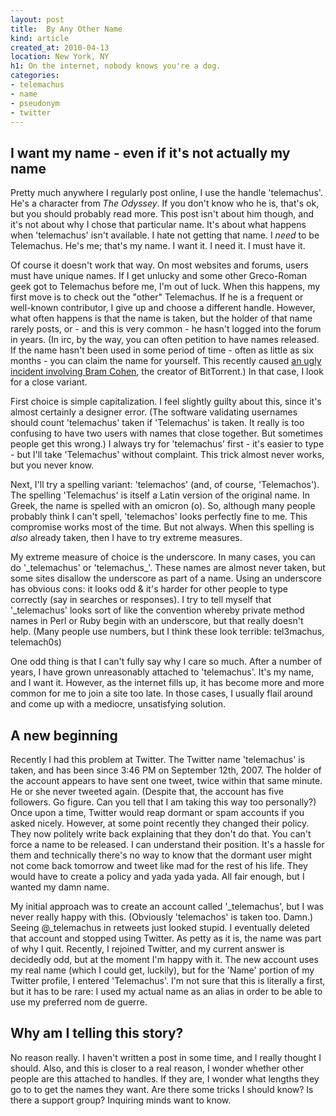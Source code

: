 ```yaml
---
layout: post
title:  By Any Other Name
kind: article
created_at: 2010-04-13
location: New York, NY
h1: On the internet, nobody knows you're a dog.
categories:
- telemachus
- name
- pseudonym
- twitter
---
```


## I want my name - even if it's not actually my name

Pretty much anywhere I regularly post online, I use the handle 'telemachus'. He's a character from _The Odyssey_. If you don't know who he is, that's ok, but you should probably read more. This post isn't about him though, and it's not about why I chose that particular name. It's about what happens when 'telemachus' isn't available. I hate not getting that name. I _need_ to be Telemachus. He's me; that's my name. I want it. I need it. I must have it.

Of course it doesn't work that way. On most websites and forums, users must have unique names. If I get unlucky and some other Greco-Roman geek got to Telemachus before me, I'm out of luck. When this happens, my first move is to check out the "other" Telemachus. If he is a frequent or well-known contributor, I give up and choose a different handle. However, what often happens is that the name is taken, but the holder of that name rarely posts, or - and this is very common - he hasn't logged into the forum in years. (In irc, by the way, you can often petition to have names released. If the name hasn't been used in some period of time - often as little as six months - you can claim the name for yourself. This recently caused [an ugly incident involving Bram Cohen](http://bramcohen.livejournal.com/72298.html), the creator of BitTorrent.) In that case, I look for a close variant.

First choice is simple capitalization. I feel slightly guilty about this, since it's almost certainly a designer error. (The software validating usernames should count 'telemachus' taken if 'Telemachus' is taken. It really is too confusing to have two users with names that close together. But sometimes people get this wrong.) I always try for 'telemachus' first - it's easier to type - but I'll take 'Telemachus' without complaint. This trick almost never works, but you never know.

Next, I'll try a spelling variant: 'telemachos' (and, of course, 'Telemachos'). The spelling 'Telemachus' is itself a Latin version of the original name. In Greek, the name is spelled with an omicron (&omicron;). So, although many people probably think I can't spell, 'telemachos' looks perfectly fine to me. This compromise works most of the time. But not always. When this spelling is _also_ already taken, then I have to try extreme measures.

My extreme measure of choice is the underscore. In many cases, you can do '\_telemachus' or 'telemachus\_'. These names are almost never taken, but some sites disallow the underscore as part of a name. Using an underscore has obvious cons: it looks odd & it's harder for other people to type correctly (say in searches or responses). I try to tell myself that '\_telemachus' looks sort of like the convention whereby private method names in Perl or Ruby begin with an underscore, but that really doesn't help. (Many people use numbers, but I think these look terrible: tel3machus, telemach0s)

One odd thing is that I can't fully say why I care so much. After a number of years, I have grown unreasonably attached to 'telemachus'. It's my name, and I want it. However, as the internet fills up, it has become more and more common for me to join a site too late. In those cases, I usually flail around and come up with a mediocre, unsatisfying solution.

## A new beginning

Recently I had this problem at Twitter. The Twitter name 'telemachus' is taken, and has been since 3:46 PM on September 12th, 2007. The holder of the account appears to have sent one tweet, twice within that same minute. He or she never tweeted again. (Despite that, the account has five followers. Go figure. Can you tell that I am taking this way too personally?) Once upon a time, Twitter would reap dormant or spam accounts if you asked nicely. However, at some point recently they changed their policy. They now politely write back explaining that they don't do that. You can't force a name to be released. I can understand their position. It's a hassle for them and technically there's no way to know that the dormant user might not come back tomorrow and tweet like mad for the rest of his life. They would have to create a policy and yada yada yada. All fair enough, but I wanted my damn name.

My initial approach was to create an account called '\_telemachus', but I was never really happy with this. (Obviously 'telemachos' is taken too. Damn.) Seeing @\_telemachus in retweets just looked stupid. I eventually deleted that account and stopped using Twitter. As petty as it is, the name was part of why I quit. Recently, I rejoined Twitter, and my current answer is decidedly odd, but at the moment I'm happy with it. The new account uses my real name (which I could get, luckily), but for the 'Name' portion of my Twitter profile, I entered 'Telemachus'. I'm not sure that this is literally a first, but it has to be rare: I used my actual name as an alias in order to be able to use my preferred nom de guerre.

## Why am I telling this story?

No reason really. I haven't written a post in some time, and I really thought I should. Also, and this is closer to a real reason, I wonder whether other people are this attached to handles. If they are, I wonder what lengths they go to to get the names they want. Are there some tricks I should know? Is there a support group? Inquiring minds want to know.

